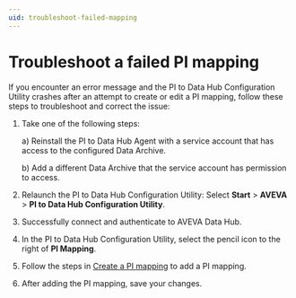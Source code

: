 ```yaml
---
uid: troubleshoot-failed-mapping
---
```


# Troubleshoot a failed PI mapping

If you encounter an error message and the PI to Data Hub Configuration Utility crashes after an attempt to create or edit a PI mapping, follow these steps to troubleshoot and correct the issue:

1. Take one of the following steps:
 
    a) Reinstall the PI to Data Hub Agent with a service account that has access to the configured Data Archive.

    b) Add a different Data Archive that the service account has permission to access.

1. Relaunch the PI to Data Hub Configuration Utility: Select **Start** > **AVEVA** > **PI to Data Hub Configuration Utility**.

1. Successfully connect and authenticate to AVEVA Data Hub.

1. In the PI to Data Hub Configuration Utility, select the pencil icon to the right of **PI Mapping**.

1. Follow the steps in [Create a PI mapping](xref:pi-to-ocs-utility#create-a-pi-mapping) to add a PI mapping.

1. After adding the PI mapping, save your changes. 
